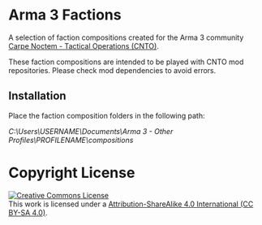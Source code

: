 # Arma 3 Factions
A selection of faction compositions created for the Arma 3 community <a rel="cnto" href="https://www.carpenoctem.co/">Carpe Noctem - Tactical Operations (CNTO)</a>.

These faction compositions are intended to be played with CNTO mod repositories. Please check mod dependencies to avoid errors.





## Installation
Place the faction composition folders in the following path:

*C:\Users\USERNAME\Documents\Arma 3 - Other Profiles\PROFILENAME\compositions*




# Copyright License

<a rel="license" href="http://creativecommons.org/licenses/by-nc-sa/4.0/"><img alt="Creative Commons License" style="border-width:0" src="https://i.creativecommons.org/l/by-nc-sa/4.0/88x31.png" /></a><br />This work is licensed under a <a rel="license" href="https://creativecommons.org/licenses/by-sa/4.0/">Attribution-ShareAlike 4.0 International (CC BY-SA 4.0)</a>.
